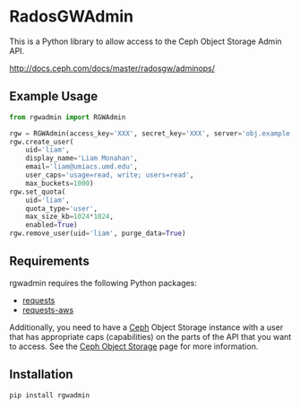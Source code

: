# RadosGWAdmin

This is a Python library to allow access to the Ceph Object Storage Admin API.

http://docs.ceph.com/docs/master/radosgw/adminops/

## Example Usage

```python
from rgwadmin import RGWAdmin

rgw = RGWAdmin(access_key='XXX', secret_key='XXX', server='obj.example.com')
rgw.create_user(
    uid='liam',
    display_name='Liam Monahan',
    email='liam@umiacs.umd.edu',
    user_caps='usage=read, write; users=read',
    max_buckets=1000)
rgw.set_quota(
    uid='liam',
    quota_type='user',
    max_size_kb=1024*1024,
    enabled=True)
rgw.remove_user(uid='liam', purge_data=True)
```

## Requirements

rgwadmin requires the following Python packages:

 * [requests](http://python-requests.org/)
 * [requests-aws](https://github.com/tax/python-requests-aws)

Additionally, you need to have a [Ceph](http://www.ceph.org) Object Storage instance with a user that has appropriate caps (capabilities) on the parts of the API that you want to access.  See the [Ceph Object Storage](http://docs.ceph.com/docs/master/radosgw/) page for more information.

## Installation

```pip install rgwadmin```
